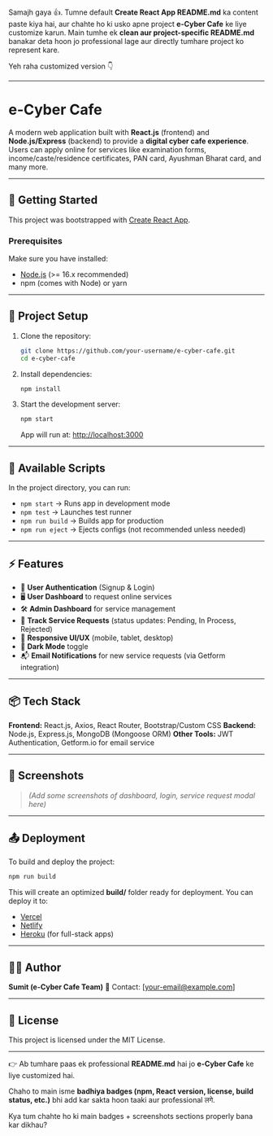 Samajh gaya 👍. Tumne default **Create React App README.md** ka content paste kiya hai, aur chahte ho ki usko apne project **e-Cyber Cafe** ke liye customize karun. Main tumhe ek **clean aur project-specific README.md** banakar deta hoon jo professional lage aur directly tumhare project ko represent kare.

Yeh raha customized version 👇

---

# e-Cyber Cafe

A modern web application built with **React.js** (frontend) and **Node.js/Express** (backend) to provide a **digital cyber cafe experience**.
Users can apply online for services like examination forms, income/caste/residence certificates, PAN card, Ayushman Bharat card, and many more.

---

## 🚀 Getting Started

This project was bootstrapped with [Create React App](https://github.com/facebook/create-react-app).

### Prerequisites

Make sure you have installed:

* [Node.js](https://nodejs.org/) (>= 16.x recommended)
* npm (comes with Node) or yarn

---

## 📂 Project Setup

1. Clone the repository:

   ```bash
   git clone https://github.com/your-username/e-cyber-cafe.git
   cd e-cyber-cafe
   ```

2. Install dependencies:

   ```bash
   npm install
   ```

3. Start the development server:

   ```bash
   npm start
   ```

   App will run at: [http://localhost:3000](http://localhost:3000)

---

## 📜 Available Scripts

In the project directory, you can run:

* `npm start` → Runs app in development mode
* `npm test` → Launches test runner
* `npm run build` → Builds app for production
* `npm run eject` → Ejects configs (not recommended unless needed)

---

## ⚡ Features

* 🔐 **User Authentication** (Signup & Login)
* 🖥️ **User Dashboard** to request online services
* 🛠️ **Admin Dashboard** for service management
* 📑 **Track Service Requests** (status updates: Pending, In Process, Rejected)
* 📱 **Responsive UI/UX** (mobile, tablet, desktop)
* 🌙 **Dark Mode** toggle
* 📬 **Email Notifications** for new service requests (via Getform integration)

---

## 📦 Tech Stack

**Frontend:** React.js, Axios, React Router, Bootstrap/Custom CSS
**Backend:** Node.js, Express.js, MongoDB (Mongoose ORM)
**Other Tools:** JWT Authentication, Getform.io for email service

---

## 📸 Screenshots

> *(Add some screenshots of dashboard, login, service request modal here)*

---

## 📤 Deployment

To build and deploy the project:

```bash
npm run build
```

This will create an optimized **build/** folder ready for deployment.
You can deploy it to:

* [Vercel](https://vercel.com/)
* [Netlify](https://www.netlify.com/)
* [Heroku](https://www.heroku.com/) (for full-stack apps)

---

## 👨‍💻 Author

**Sumit (e-Cyber Cafe Team)**
📧 Contact: \[[your-email@example.com](mailto:your-email@example.com)]

---

## 📄 License

This project is licensed under the MIT License.

---

👉 Ab tumhare paas ek professional **README.md** hai jo **e-Cyber Cafe** ke liye customized hai.

Chaho to main isme **badhiya badges (npm, React version, license, build status, etc.)** bhi add kar sakta hoon taaki aur professional लगे.

Kya tum chahte ho ki main badges + screenshots sections properly bana kar dikhau?
